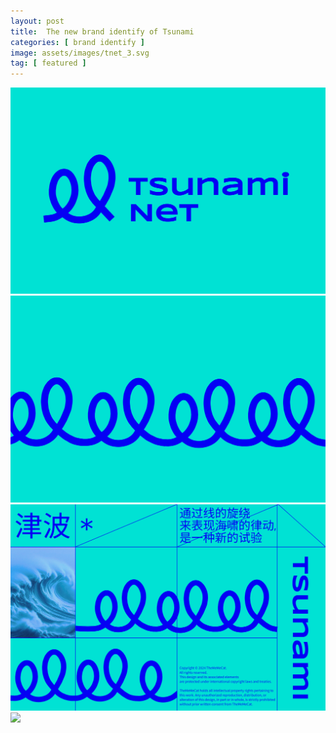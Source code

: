```yaml
---
layout: post
title:  The new brand identify of Tsunami
categories: [ brand identify ]
image: assets/images/tnet_3.svg
tag: [ featured ]
---
```

![](/assets/images/tnet_1.svg)
![](/assets/images/tnet_2.svg)
![](/assets/images/tnet_3.svg)
![](/assets/images/tnet_4.svg)

